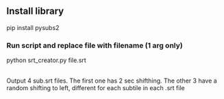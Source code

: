 ## Install library

pip install pysubs2

### Run script and replace file with filename (1 arg only)

python srt_creator.py file.srt

<br>
Output 4 sub.srt files. The first one has 2 sec shifthing. The other 3 have 
a random shifting to left, different for each subtile in each .srt file
